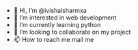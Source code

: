 - 👋 Hi, I’m @ivishalsharmxa
- 👀 I’m interested in web development
- 🌱 I’m currently learning python
- 💞️ I’m looking to collaborate on my project
- 📫 How to reach me mail me 

<!---
ivishalsharmxa/ivishalsharmxa is a ✨ special ✨ repository because its `README.md` (this file) appears on your GitHub profile.
You can click the Preview link to take a look at your changes.
--->
